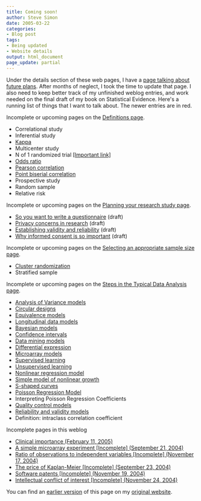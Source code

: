 ```yaml
---
title: Coming soon!
author: Steve Simon
date: 2005-03-22
categories:
- Blog post
tags:
- Being updated
- Website details
output: html_document
page_update: partial
---
```

Under the details section of these web pages, I have a [page talking
about future plans](../00/future.html). After months of neglect, I
took the time to update that page. I also need to keep better track of
my unfinished weblog entries, and work needed on the final draft of my
book on Statistical Evidence. Here's a running list of things that I
want to talk about. The newer entries are in red.

Incomplete or upcoming pages on the [Definitions
page](../definitions.html).

- Correlational study
- Inferential study
- [Kappa](www.childrensmercy.org/definitions/kappa.htm)
- Multicenter study
- N of 1 randomized trial [\[Important
link\]](http://bmj.bmjjournals.com/cgi/content/full/317/7157/537)
- [Odds ratio](www.childrensmercy.org/definitions/or.htm)
- [Pearson
correlation](www.childrensmercy.org/definitions/correlation.htm)
- [Point biserial
correlation](www.childrensmercy.org/definitions/biserial.htm)
- Prospective study
- Random sample
- Relative risk

Incomplete or upcoming pages on the [Planning your research study
page](../plan.asp).

- [So you want to write a questionnaire](../plan/questionnaire.ASP)
(draft)
- [Privacy concerns in research](../plan/privacy.asp) (draft)
- [Establishing validity and reliability](../plan/validity.asp)
(draft)
- [Why informed consent is so important](../plan/consent.asp)
(draft)

Incomplete or upcoming pages on the [Selecting an appropriate sample
size page](../size.asp).

- [Cluster randomization](../size/cluster.asp)
- Stratified sample

Incomplete or upcoming pages on the [Steps in the Typical Data
Analysis page](../model.asp).

- [Analysis of Variance models](../model/anova.asp)
- [Circular designs](../model/circular.asp)
- [Equivalence models](../model/equivalence.asp)
- [Longitudinal data models](../model/longitudinal.asp)
- [Bayesian models](../model/bayesian.asp)
- [Confidence intervals](../model/confidence.asp)
- [Data mining models](../model/datamining.asp)
- [Differential
expression](../model/arrayDifferentialExpression.htm)
- [Microarray models](../model/array.asp)
- [Supervised learning](../model/arraySupervisedLearning.htm)
- [Unsupervised learning](../model/arrayUnsupervisedLearning.htm)
- [Nonlinear regression model](../model/nonlinear.asp)
- [Simple model of nonlinear growth](../model/nonlinear_growth.asp)
- [S-shaped curves](../model/scurve.asp)
- [Poisson Regression Model](../model/poisson.asp)
- Interpreting Poisson Regression Coefficients
- [Quality control models](../model/quality.asp)
- [Reliability and validity models](../model/reliability.asp)
- Definition: intraclass correlation coefficient

Incomplete pages in this weblog

- [Clinical importance (February 11, 2005)](ClinicalImportance.html)
- [A simple microarray experiment \[Incomplete\] (September
21, 2004)](../04/SimpleMicroarray.asp)
- [Ratio of observations to independent variables \[Incomplete\]
(November 17, 2004)](../04/RatioObsIvs.asp)
- [The price of Kaplan-Meier \[Incomplete\] (September
23, 2004)](../04/PriceKaplanMeier.asp)
- [Software patents \[Incomplete\] (November
19, 2004)](../04/SoftwarePatents.asp)
- [Intellectual conflict of interest \[Incomplete\] (November
24, 2004)](../04/IntellectualCOI.asp)

You can find an [earlier version][sim1] of this page on my [original website][sim2].


[sim1]: http://www.pmean.com/05/ComingSoon.html
[sim2]: http://www.pmean.com/original_site.html
